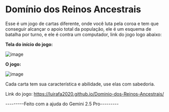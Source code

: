 # Domínio dos Reinos Ancestrais

Esse é um jogo de cartas diferente, onde você luta pela coroa e tem que conseguir alcançar o apoio total da população, ele é um esquema de batalha por turno, e ele é contra um computador, link do jogo logo abaixo:

**Tela do início do jogo:**

![image](https://github.com/user-attachments/assets/033f5510-cc1a-48f0-84b7-cd16f508bcfa)

**O jogo:**

![image](https://github.com/user-attachments/assets/9be67099-87ef-44b1-af43-38cf3eb19090)

Cada carta tem sua característica e abilidade, use elas com sabedoria.

Link do jogo: https://luirafa2020.github.io/Dominio-dos-Reinos-Ancestrais/

---------Feito com a ajuda do Gemini 2.5 Pro---------
